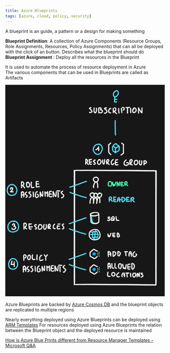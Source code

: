 ```yaml
---
title: Azure Blueprints
tags: [azure, cloud, policy, security]
---
```


A blueprint is an guide, a pattern or a design for making something  

**Blueprint Definition**: A collection of Azure Components (Resource Groups, Role Assignments, Resources, Policy Assignments) that can all be deployed with the click of an button. Describes what the blueprint should do  
**Blueprint Assignment** : Deploy all the resources in the Blueprint

It is used to automate the process of resource deployment in Azure  
The various components that can be used in Blueprints are called as Artifacts

![Azure Blueprints|300](../images/azure-blueprints.png)

Azure Blueprints are backed by [Azure Cosmos DB](../Azure%20Datastore%20Services/Azure%20Cosmos%20DB/Azure%20Cosmos%20DB.md) and the blueprint objects are replicated to multiple regions  

Nearly everything deployed using Azure Blueprints can be deployed using [ARM Templates](../Azure%20Other%20Services/ARM%20Templates.md) 
For resources deployed using Azure Blueprints the relation between the Blueprint object and the deployed resource is maintained 

[How is Azure Blue Prints different from Resource Manager Templates - Microsoft Q&A](https://learn.microsoft.com/en-us/answers/questions/26851/how-is-azure-blue-prints-different-from-resource-m)
